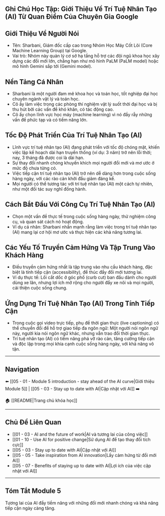 ## Ghi Chú Học Tập: Giới Thiệu Về Trí Tuệ Nhân Tạo (AI) Từ Quan Điểm Của Chuyên Gia Google

## Giới Thiệu Về Người Nói

- Tên: Sharbani, Giám đốc cấp cao trong Nhóm Học Máy Cốt Lõi (Core Machine Learning Group) tại Google.
- Vai trò: Nhóm này quản lý cơ sở hạ tầng hỗ trợ các đội ngũ khoa học xây dựng các đổi mới lớn, chẳng hạn như mô hình PaLM (PaLM model) hoặc mô hình Gemini sắp tới (Gemini model).

## Nền Tảng Cá Nhân

- Sharbani là một người đam mê khoa học và toán học, tốt nghiệp đại học chuyên ngành vật lý và toán học.
- Cô ấy làm việc trong các phòng thí nghiệm vật lý suốt thời đại học và bị thu hút bởi các vấn đề khó khăn, có tác động cao.
- Cô ấy chọn lĩnh vực học máy (machine learning) vì nó đầy rẫy những vấn đề phức tạp và có tiềm năng lớn.

## Tốc Độ Phát Triển Của Trí Tuệ Nhân Tạo (AI)

- Lĩnh vực trí tuệ nhân tạo (AI) đang phát triển với tốc độ chóng mặt, khiến việc lập kế hoạch dài hạn truyền thống (ví dụ: 3 năm) trở nên lỗi thời; nay, 3 tháng đã được coi là dài hạn.
- Sự thay đổi nhanh chóng khuyến khích mọi người đổi mới và mơ ước ở mức độ chưa từng có.
- Việc tiếp cận trí tuệ nhân tạo (AI) trở nên dễ dàng hơn trong cuộc sống hàng ngày, với các rào cản khởi đầu giảm đáng kể.
- Mọi người có thể tương tác với trí tuệ nhân tạo (AI) một cách tự nhiên, như một đối tác suy nghĩ đồng hành.

## Cách Bắt Đầu Với Công Cụ Trí Tuệ Nhân Tạo (AI)

- Chọn một vấn đề thực tế trong cuộc sống hàng ngày, thử nghiệm công cụ, và quan sát cách nó hoạt động.
- Ví dụ cá nhân: Sharbani nhấn mạnh rằng làm việc trong trí tuệ nhân tạo (AI) mang lại cơ hội mơ ước và thực hiện các khả năng tương lai.

## Các Yếu Tố Truyền Cảm Hứng Và Tập Trung Vào Khách Hàng

- Điều truyền cảm hứng nhất là tập trung vào nhu cầu khách hàng, đặc biệt là tính tiếp cận (accessibility), để thúc đẩy đổi mới tương lai.
- Ví dụ thực tế: Lối cắt dốc ở góc phố (curb cut) ban đầu dành cho người dùng xe lăn, nhưng lợi ích mở rộng cho người đẩy xe nôi và mọi người, cải thiện cuộc sống chung.

## Ứng Dụng Trí Tuệ Nhân Tạo (AI) Trong Tính Tiếp Cận

- Trong cuộc gọi video trực tiếp, phụ đề thời gian thực (live captioning) có thể chuyển đổi để hỗ trợ giao tiếp đa ngôn ngữ: Một người nói ngôn ngữ này, người kia nói ngôn ngữ khác, nhưng vẫn trao đổi thời gian thực.
- Trí tuệ nhân tạo (AI) có tiềm năng phá vỡ rào cản, tăng cường tiếp cận và độc lập trong mọi khía cạnh cuộc sống hàng ngày, với khả năng vô tận.

---

## Navigation

⬅️ [[05 - 01 - Module 5 introduction - stay ahead of the AI curve|Giới thiệu Module 5]] | [[05 - 03 - Stay up to date with AI|Cập nhật với AI]] ➡️

🏠 [[README|Trang chủ khóa học]]

---

## Chủ Đề Liên Quan

- [[01 - 03 - AI and the future of work|AI và tương lai của công việc]]
- [[01 - 10 - Use AI for positive change|Sử dụng AI để tạo thay đổi tích cực]]
- [[05 - 03 - Stay up to date with AI|Cập nhật với AI]]
- [[05 - 05 - Take inspiration from AI innovation|Lấy cảm hứng từ đổi mới AI]]
- [[05 - 07 - Benefits of staying up to date with AI|Lợi ích của việc cập nhật với AI]]

---

## Tóm Tắt Module 5

Tương lai của AI đầy tiềm năng với những đổi mới nhanh chóng và khả năng tiếp cận ngày càng tăng.

